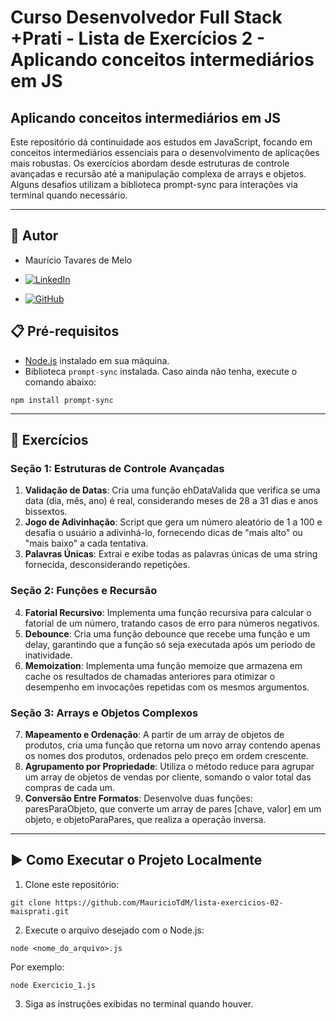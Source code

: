 # Curso Desenvolvedor Full Stack +Prati - Lista de Exercícios 2 - Aplicando conceitos intermediários em JS

## Aplicando conceitos intermediários em JS

   Este repositório dá continuidade aos estudos em JavaScript, focando em conceitos intermediários essenciais para o desenvolvimento de aplicações mais robustas. Os exercícios abordam desde estruturas de controle avançadas e recursão até a manipulação complexa de arrays e objetos. Alguns desafios utilizam a biblioteca prompt-sync para interações via terminal quando necessário.

---

## 👤 Autor

- Maurício Tavares de Melo

- [![LinkedIn](https://img.shields.io/badge/LinkedIn-0077B5?style=for-the-badge&logo=linkedin&logoColor=white)](https://www.linkedin.com/in/mauricio-tavares-de-melo/)

- [![GitHub](https://img.shields.io/badge/GitHub-000000?style=for-the-badge&logo=github&logoColor=FFF)](https://github.com/MauricioTdM)

## 📋 Pré-requisitos

- [Node.js](https://nodejs.org/) instalado em sua máquina.
- Biblioteca `prompt-sync` instalada. Caso ainda não tenha, execute o comando abaixo:

```
npm install prompt-sync
```

---

## 📝 Exercícios

### Seção 1: Estruturas de Controle Avançadas

   1. **Validação de Datas**: Cria uma função ehDataValida que verifica se uma data (dia, mês, ano) é real, considerando meses de 28 a 31 dias e anos bissextos. 
   2. **Jogo de Adivinhação**: Script que gera um número aleatório de 1 a 100 e desafia o usuário a adivinhá-lo, fornecendo dicas de "mais alto" ou "mais baixo" a cada tentativa.  
   3. **Palavras Únicas**: Extrai e exibe todas as palavras únicas de uma string fornecida, desconsiderando repetições.

### Seção 2: Funções e Recursão

   4. **Fatorial Recursivo**: Implementa uma função recursiva para calcular o fatorial de um número, tratando casos de erro para números negativos.
   5. **Debounce**: Cria uma função debounce que recebe uma função e um delay, garantindo que a função só seja executada após um período de inatividade.
   6. **Memoization**: Implementa uma função memoize que armazena em cache os resultados de chamadas anteriores para otimizar o desempenho em invocações repetidas com os mesmos argumentos.

### Seção 3: Arrays e Objetos Complexos

   7. **Mapeamento e Ordenação**: A partir de um array de objetos de produtos, cria uma função que retorna um novo array contendo apenas os nomes dos produtos, ordenados pelo preço em ordem crescente.
   8. **Agrupamento por Propriedade**: Utiliza o método reduce para agrupar um array de objetos de vendas por cliente, somando o valor total das compras de cada um.
   9. **Conversão Entre Formatos**: Desenvolve duas funções: paresParaObjeto, que converte um array de pares [chave, valor] em um objeto, e objetoParaPares, que realiza a operação inversa.
---

## ▶️ Como Executar o Projeto Localmente

1. Clone este repositório:

```
git clone https://github.com/MauricioTdM/lista-exercicios-02-maisprati.git
```

2. Execute o arquivo desejado com o Node.js:

```
node <nome_do_arquivo>.js
```

Por exemplo:

```
node Exercicio_1.js
```

3. Siga as instruções exibidas no terminal quando houver.